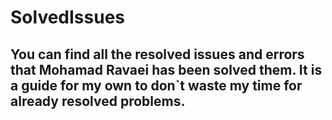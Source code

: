 # SolvedIssues
## You can find all the resolved issues and errors that Mohamad Ravaei has been solved them. It is a guide for my own to don`t waste my time for already resolved problems.
